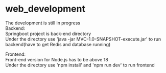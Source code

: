 # web_development
The development is still in progress  
Backend:  
Springboot project is back-end directory  
Under the directory use 'java -jar MVC-1.0-SNAPSHOT-execute.jar' to run backend(have to get Redis and database running)  

Frontend:   
Front-end version for Node.js has to be above 18  
Under the directory use 'npm install' and 'npm run dev' to run frontend  

